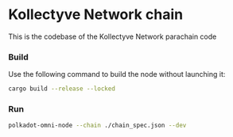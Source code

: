 # Kollectyve Network chain 
This is the codebase of the Kollectyve Network parachain code

### Build

Use the following command to build the node without launching it:

```sh
cargo build --release --locked
```

### Run

```sh
polkadot-omni-node --chain ./chain_spec.json --dev
```
